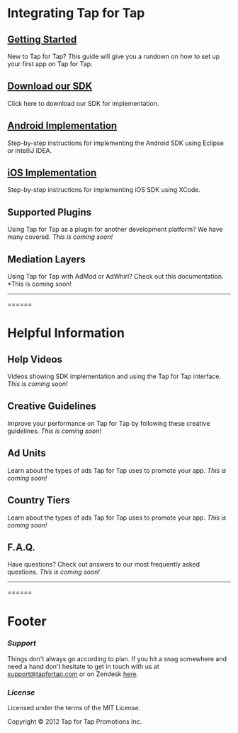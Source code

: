 # Integrating Tap for Tap #

## [Getting Started](http://tapfortap.github.com/GettingStarted) ##
New to Tap for Tap? This guide will give you a rundown on how to set up your first app on Tap for Tap.

## [Download our SDK](https://github.com/tapfortap/Documentation/zipball/master) ##
Click here to download our SDK for implementation.

## [Android Implementation](http://tapfortap.github.com/Android) ##
Step-by-step instructions for implementing the Android SDK using Eclipse or IntelliJ IDEA.

## [iOS Implementation](http://tapfortap.github.com/iOS) ##
Step-by-step instructions for implementing iOS SDK using XCode.

## Supported Plugins ##
Using Tap for Tap as a plugin for another development platform?  We have many covered.
*This is coming soon!*

## Mediation Layers ##
Using Tap for Tap with AdMod or AdWhirl? Check out this documentation.
*This is coming soon!

___
======
# Helpful Information #

## Help Videos ##
Videos showing SDK implementation and using the Tap for Tap interface.
*This is coming soon!*

## Creative Guidelines ##
Improve your performance on Tap for Tap by following these creative guidelines.
*This is coming soon!*

## Ad Units ##
Learn about the types of ads Tap for Tap uses to promote your app.
*This is coming soon!*

## Country Tiers ##
Learn about the types of ads Tap for Tap uses to promote your app.
*This is coming soon!*

## F.A.Q. ##
Have questions? Check out answers to our most frequently asked questions.
*This is coming soon!*

___
======
# Footer #

### *Support* ###
Things don't always go according to plan. If you hit a snag somewhere and need a hand don't hesitate to get in touch with us at [support@tapfortap.com](mailto:support@tapfortap.com) or on Zendesk [here](https://tapfortap.zendesk.com/anonymous_requests/new).

### *License* ###
Licensed under the terms of the MIT License.

Copyright &copy; 2012 Tap for Tap Promotions Inc.
